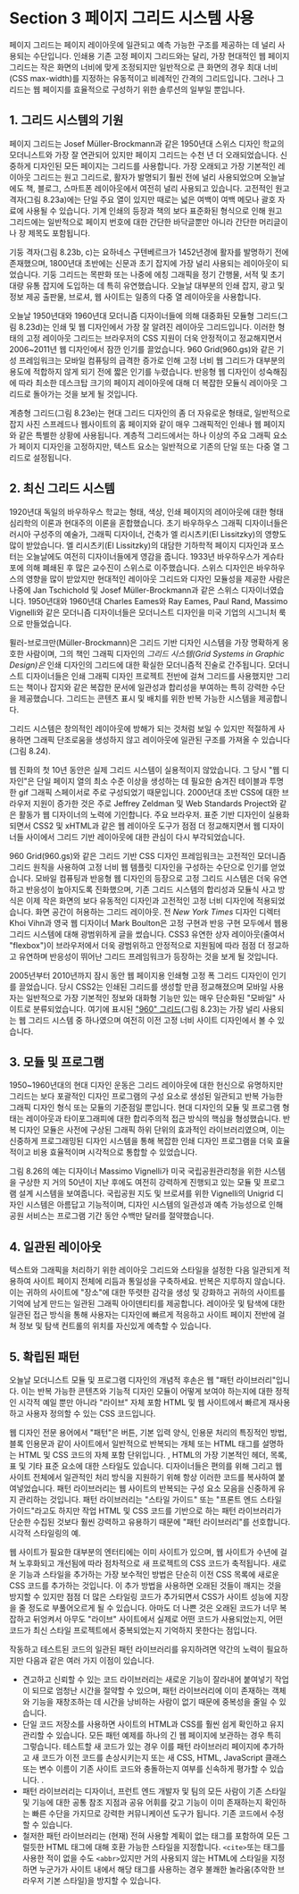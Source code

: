 # Section 3 페이지 그리드 시스템 사용

페이지 그리드는 페이지 레이아웃에 일관되고 예측 가능한 구조를 제공하는 데 널리 사용되는 수단입니다. 인쇄용 기존 고정 페이지 그리드와는 달리, 가장 현대적인 웹 페이지 그리드는 작은 화면의 너비에 맞게 조정되지만 일반적으로 큰 화면의 경우 최대 너비(CSS max-width)를 지정하는 유동적이고 비례적인 간격의 그리드입니다. 그러나 그리드는 웹 페이지를 효율적으로 구성하기 위한 솔루션의 일부일 뿐입니다.

## 1. 그리드 시스템의 기원

페이지 그리드는 Josef Müller-Brockmann과 같은 1950년대 스위스 디자인 학교의 모더니스트와 가장 잘 연관되어 있지만 페이지 그리드는 수천 년 더 오래되었습니다. 신중하게 디자인된 모든 페이지는 그리드를 사용합니다. 가장 오래되고 가장 기본적인 레이아웃 그리드는 원고 그리드로, 활자가 발명되기 훨씬 전에 널리 사용되었으며 오늘날에도 책, 블로그, 스마트폰 레이아웃에서 여전히 널리 사용되고 있습니다. 고전적인 원고 격자(그림 8.23a)에는 단일 주요 열이 있지만 때로는 넓은 여백이 여백 메모나 괄호 자료에 사용될 수 있습니다. 기계 인쇄의 등장과 책의 보다 표준화된 형식으로 인해 원고 그리드에는 일반적으로 페이지 번호에 대한 간단한 바닥글뿐만 아니라 간단한 머리글이나 장 제목도 포함됩니다.

기둥 격자(그림 8.23b, c)는 요하네스 구텐베르크가 1452년경에 활자를 발명하기 전에 존재했으며, 1800년대 초반에는 신문과 초기 잡지에 가장 널리 사용되는 레이아웃이 되었습니다. 기둥 그리드는 목판화 또는 나중에 에칭 그래픽을 정기 간행물, 서적 및 초기 대량 유통 잡지에 도입하는 데 특히 유연했습니다. 오늘날 대부분의 인쇄 잡지, 광고 및 정보 제공 출판물, 브로셔, 웹 사이트는 일종의 다중 열 레이아웃을 사용합니다.

오늘날 1950년대와 1960년대 모더니즘 디자이너들에 의해 대중화된 모듈형 그리드(그림 8.23d)는 인쇄 및 웹 디자인에서 가장 잘 알려진 레이아웃 그리드입니다. 이러한 형태의 고정 레이아웃 그리드는 브라우저의 CSS 지원이 더욱 안정적이고 정교해지면서 2006~2011년 웹 디자인에서 잠깐 인기를 끌었습니다. 960 Grid(960.gs)와 같은 기성 프레임워크는 모바일 컴퓨팅의 급격한 증가로 인해 고정 너비 웹 그리드가 대부분의 용도에 적합하지 않게 되기 전에 짧은 인기를 누렸습니다. 반응형 웹 디자인이 성숙해짐에 따라 최소한 데스크탑 크기의 페이지 레이아웃에 대해 더 복잡한 모듈식 레이아웃 그리드로 돌아가는 것을 보게 될 것입니다.

계층형 그리드(그림 8.23e)는 현대 그리드 디자인의 좀 더 자유로운 형태로, 일반적으로 잡지 사진 스프레드나 웹사이트의 홈 페이지와 같이 매우 그래픽적인 인쇄나 웹 페이지와 같은 특별한 상황에 사용됩니다. 계층적 그리드에서는 하나 이상의 주요 그래픽 요소가 페이지 디자인을 고정하지만, 텍스트 요소는 일반적으로 기존의 단일 또는 다중 열 그리드로 설정됩니다.

## 2. 최신 그리드 시스템

1920년대 독일의 바우하우스 학교는 형태, 색상, 인쇄 페이지의 레이아웃에 대한 형태 심리학의 이론과 현대주의 이론을 혼합했습니다. 초기 바우하우스 그래픽 디자이너들은 러시아 구성주의 예술가, 그래픽 디자이너, 건축가 엘 리시츠키(El Lissitzky)의 영향도 많이 받았습니다. 엘 리시츠키(El Lissitzky)의 대담한 기하학적 페이지 디자인과 포스터는 오늘날에도 여전히 디자이너들에게 영감을 줍니다. 1933년 바우하우스가 게슈타포에 의해 폐쇄된 후 많은 교수진이 스위스로 이주했습니다. 스위스 디자인은 바우하우스의 영향을 많이 받았지만 현대적인 레이아웃 그리드와 디자인 모듈성을 제공한 사람은 나중에 Jan Tschichold 및 Josef Müller-Brockmann과 같은 스위스 디자이너였습니다. 1950년대와 1960년대 Charles Eames와 Ray Eames, Paul Rand, Massimo Vignelli와 같은 모더니즘 디자이너들은 모더니스트 디자인을 미국 기업의 시그니처 룩으로 만들었습니다.

뮐러-브로크만(Müller-Brockmann)은 그리드 기반 디자인 시스템을 가장 명확하게 옹호한 사람이며, 그의 책인 그래픽 디자인의 _그리드 시스템(Grid Systems in Graphic Design)은_ 인쇄 디자인의 그리드에 대한 확실한 모더니즘적 진술로 간주됩니다. 모더니스트 디자이너들은 인쇄 그래픽 디자인 프로젝트 전반에 걸쳐 그리드를 사용했지만 그리드는 책이나 잡지와 같은 복잡한 문서에 일관성과 합리성을 부여하는 특히 강력한 수단을 제공했습니다. 그리드는 콘텐츠 표시 및 배치를 위한 반복 가능한 시스템을 제공합니다.

그리드 시스템은 창의적인 레이아웃에 방해가 되는 것처럼 보일 수 있지만 적절하게 사용하면 그래픽 단조로움을 생성하지 않고 레이아웃에 일관된 구조를 가져올 수 있습니다(그림 8.24).

웹 진화의 첫 10년 동안은 실제 그리드 시스템이 실용적이지 않았습니다. 그 당시 "웹 디자인"은 단일 페이지 열의 최소 수준 이상을 생성하는 데 필요한 숨겨진 테이블과 투명한 gif 그래픽 스페이서로 주로 구성되었기 때문입니다. 2000년대 초반 CSS에 대한 브라우저 지원이 증가한 것은 주로 Jeffrey Zeldman 및 Web Standards Project와 같은 활동가 웹 디자이너의 노력에 기인합니다. 주요 브라우저. 표준 기반 디자인이 실용화되면서 CSS2 및 xHTML과 같은 웹 레이아웃 도구가 점점 더 정교해지면서 웹 디자이너들 사이에서 그리드 기반 레이아웃에 대한 관심이 다시 부각되었습니다.

960 Grid(960.gs)와 같은 그리드 기반 CSS 디자인 프레임워크는 고전적인 모더니즘 그리드 원칙을 사용하여 고정 너비 웹 템플릿 디자인을 구성하는 수단으로 인기를 얻었습니다. 모바일 컴퓨팅과 반응형 웹 디자인의 등장으로 고정 그리드 시스템은 더욱 유연하고 반응성이 높아지도록 진화했으며, 기존 그리드 시스템의 합리성과 모듈식 사고 방식은 이제 작은 화면의 보다 유동적인 디자인과 고전적인 고정 너비 디자인에 적용되었습니다. 화면 공간이 허용하는 그리드 레이아웃. 전 _New York Times_ 디자인 디렉터 Khoi Vihn과 영국 웹 디자이너 Mark Boulton은 고정 구현과 반응 구현 모두에서 웹용 그리드 시스템에 대해 광범위하게 글을 썼습니다. CSS3 유연한 상자 레이아웃(줄여서 "flexbox")이 브라우저에서 더욱 광범위하고 안정적으로 지원됨에 따라 점점 더 정교하고 유연하며 반응성이 뛰어난 그리드 프레임워크가 등장하는 것을 보게 될 것입니다.

2005년부터 2010년까지 잠시 동안 웹 페이지용 인쇄형 고정 폭 그리드 디자인이 인기를 끌었습니다. 당시 CSS2는 인쇄된 그리드를 생성할 만큼 정교해졌으며 모바일 사용자는 일반적으로 가장 기본적인 정보와 대화형 기능만 있는 매우 단순화된 "모바일" 사이트로 분류되었습니다. 여기에 표시된 ["960" 그리드](www.960.gs)(그림 8.23)는 가장 널리 사용되는 웹 그리드 시스템 중 하나였으며 여전히 이전 고정 너비 사이트 디자인에서 볼 수 있습니다.

## 3. 모듈 및 프로그램

1950~1960년대의 현대 디자인 운동은 그리드 레이아웃에 대한 헌신으로 유명하지만 그리드는 보다 포괄적인 디자인 프로그램의 구성 요소로 생성된 일관되고 반복 가능한 그래픽 디자인 형식 또는 모듈의 기준점일 뿐입니다. 현대 디자인의 모듈 및 프로그램 형태는 레이아웃과 타이포그래피에 대한 합리주의적 접근 방식의 핵심을 형성했습니다. 반복 디자인 모듈은 사전에 구상된 그래픽 하위 단위의 효과적인 라이브러리였으며, 이는 신중하게 프로그래밍된 디자인 시스템을 통해 복잡한 인쇄 디자인 프로그램을 더욱 효율적이고 비용 효율적이며 시각적으로 통합할 수 있었습니다.

그림 8.26의 예는 디자이너 Massimo Vignelli가 미국 국립공원관리청을 위한 시스템을 구상한 지 거의 50년이 지난 후에도 여전히 강력하게 진행되고 있는 모듈 및 프로그램 설계 시스템을 보여줍니다. 국립공원 지도 및 브로셔를 위한 Vignelli의 Unigrid 디자인 시스템은 아름답고 기능적이며, 디자인 시스템의 일관성과 예측 가능성으로 인해 공원 서비스는 프로그램 기간 동안 수백만 달러를 절약했습니다.

## 4. 일관된 레이아웃

텍스트와 그래픽을 처리하기 위한 레이아웃 그리드와 스타일을 설정한 다음 일관되게 적용하여 사이트 페이지 전체에 리듬과 통일성을 구축하세요. 반복은 지루하지 않습니다. 이는 귀하의 사이트에 "장소"에 대한 뚜렷한 감각을 생성 및 강화하고 귀하의 사이트를 기억에 남게 만드는 일관된 그래픽 아이덴티티를 제공합니다. 레이아웃 및 탐색에 대한 일관된 접근 방식을 통해 사용자는 디자인에 빠르게 적응하고 사이트 페이지 전반에 걸쳐 정보 및 탐색 컨트롤의 위치를 ​​자신있게 예측할 수 있습니다.

## 5. 확립된 패턴

오늘날 모더니스트 모듈 및 프로그램 디자인의 개념적 후손은 웹 "패턴 라이브러리"입니다. 이는 반복 가능한 콘텐츠와 기능적 디자인 모듈이 어떻게 보여야 하는지에 대한 정적인 시각적 예일 뿐만 아니라 "라이브" 자체 포함 HTML 및 웹 사이트에서 빠르게 재사용하고 사용자 정의할 수 있는 CSS 코드입니다.

웹 디자인 전문 용어에서 "패턴"은 버튼, 기본 입력 양식, 인용문 처리의 특징적인 방법, 블록 인용문과 같이 사이트에서 일반적으로 반복되는 개체 또는 HTML 태그를 설명하는 HTML 및 CSS 코드의 자체 포함 단위입니다. , HTML의 가장 기본적인 헤더, 목록, 표 및 기타 표준 요소에 대한 스타일도 있습니다. 디자이너들은 편의를 위해 그리고 웹 사이트 전체에서 일관적인 처리 방식을 지원하기 위해 항상 이러한 코드를 복사하여 붙여넣었습니다. 패턴 라이브러리는 웹 사이트의 반복되는 구성 요소 모음을 신중하게 유지 관리하는 것입니다. 패턴 라이브러리는 "스타일 가이드" 또는 "프론트 엔드 스타일 가이드"라고도 하지만 작업 HTML 및 CSS 코드를 기반으로 하는 패턴 라이브러리가 단순한 수집된 것보다 훨씬 강력하고 유용하기 때문에 "패턴 라이브러리"를 선호합니다. 시각적 스타일링의 예.

웹 사이트가 필요한 대부분의 엔터티에는 이미 사이트가 있으며, 웹 사이트가 수년에 걸쳐 노후화되고 개선됨에 따라 점차적으로 새 프로젝트의 CSS 코드가 축적됩니다. 새로운 기능과 스타일을 추가하는 가장 보수적인 방법은 단순히 이전 CSS 목록에 새로운 CSS 코드를 추가하는 것입니다. 이 추가 방법을 사용하면 오래된 것들이 깨지는 것을 방지할 수 있지만 점점 더 많은 스타일링 코드가 추가되면서 CSS가 사이트 성능에 지장을 줄 정도로 부풀어오르게 될 수 있습니다. 아마도 더 나쁜 것은 오래된 코드가 너무 복잡하고 뒤엉켜서 아무도 "라이브" 사이트에서 실제로 어떤 코드가 사용되었는지, 어떤 코드가 최신 스타일 프로젝트에서 중복되었는지 기억하지 못한다는 점입니다.

작동하고 테스트된 코드의 일관된 패턴 라이브러리를 유지하려면 약간의 노력이 필요하지만 다음과 같은 여러 가지 이점이 있습니다.

- 견고하고 신뢰할 수 있는 코드 라이브러리는 새로운 기능이 잘라내어 붙여넣기 작업이 되므로 엄청난 시간을 절약할 수 있으며, 패턴 라이브러리에 이미 존재하는 객체와 기능을 재창조하는 데 시간을 낭비하는 사람이 없기 때문에 중복성을 줄일 수 있습니다.
- 단일 코드 저장소를 사용하면 사이트의 HTML과 CSS를 훨씬 쉽게 확인하고 유지 관리할 수 있습니다. 모든 패턴 예제를 하나의 긴 웹 페이지에 보관하는 경우 특히 그렇습니다. 테스트할 새 코드가 있는 경우 이를 패턴 라이브러리 페이지에 추가하고 새 코드가 이전 코드를 손상시키는지 또는 새 CSS, HTML, JavaScript 클래스 또는 변수 이름이 기존 사이트 코드와 충돌하는지 여부를 신속하게 평가할 수 있습니다. .
- 패턴 라이브러리는 디자이너, 프런트 엔드 개발자 및 팀의 모든 사람이 기존 스타일 및 기능에 대한 공통 참조 지점과 공유 어휘를 갖고 기능이 이미 존재하는지 확인하는 빠른 수단을 가지므로 강력한 커뮤니케이션 도구가 됩니다. 기존 코드에서 수정할 수 있습니다.
- 철저한 패턴 라이브러리는 (현재) 전혀 사용할 계획이 없는 태그를 포함하여 모든 그럴듯한 HTML 태그에 대해 호환 가능한 스타일을 지정합니다. `<cite>`또는 태그를 사용한 적이 없을 수도 `<abbr>`있지만 거의 사용되지 않는 HTML에 스타일을 지정하면 누군가가 사이트 내에서 해당 태그를 사용하는 경우 불쾌한 놀라움(추악한 브라우저 기본 스타일)을 방지할 수 있습니다.
